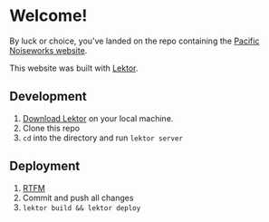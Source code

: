 # Welcome!

By luck or choice, you've landed on the repo containing the [Pacific Noiseworks website](https://pacificnoiseworks.com/).

This website was built with [Lektor](https://www.getlektor.com/).

## Development

1. [Download Lektor](https://www.getlektor.com/downloads/) on your local machine.
1. Clone this repo
1. `cd` into the directory and run `lektor server`

## Deployment

1. [RTFM](https://www.getlektor.com/docs/deployment/)
1. Commit and push all changes
1. `lektor build && lektor deploy`
